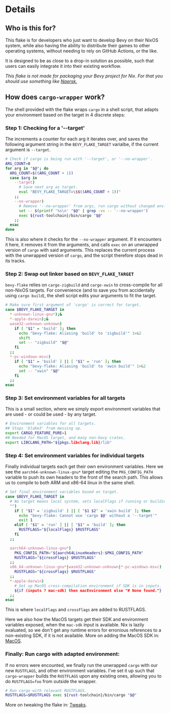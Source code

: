 # Details

## Who is this for?

This flake is for developers who just want to develop Bevy on their NixOS
system, while also having the ability to distribute their games to other
operating systems, without needing to rely on GitHub Actions, or the like.

It is designed to be as close to a drop-in solution as possible, such that users
can easily integrate it into their existing workflow.

*This flake is not made for packaging your Bevy project for Nix. For that you*
*should use something like [Naersk.][naersk]*

[naersk]: https://github.com/nix-community/naersk

## How does `cargo-wrapper` work?

The shell provided with the flake wraps `cargo` in a shell script, that adapts
your environment based on the target in 4 discrete steps:

### Step 1: Checking for a '--target'

The increments a counter for each arg it iterates over, and saves the following
argument string in the `BEVY_FLAKE_TARGET` varialbe, if the current argument
is `--target`.

```bash
# Check if cargo is being run with '--target', or '--no-wrapper'.
ARG_COUNT=0
for arg in "$@"; do
  ARG_COUNT=$((ARG_COUNT + 1))
  case $arg in
    --target)
      # Save next arg as target.
      eval "BEVY_FLAKE_TARGET=\$$((ARG_COUNT + 1))"
    ;;
    --no-wrapper)
      # Remove '--no-wrapper' from args, run cargo without changed env.
      set -- $(printf '%s\n' "$@" | grep -vx -- '--no-wrapper')
      exec ${rust-toolchain}/bin/cargo "$@"
    ;;
  esac
done
```

This is also where it checks for the `--no-wrapper` argument. If it encounters
it here, it removes it from the arguments, and calls `exec` on an unwrapped
version of `cargo` with said arguments. This replaces the current process with
the unwrapped version of `cargo`, and the script therefore stops dead in its
tracks.

### Step 2: Swap out linker based on `BEVY_FLAKE_TARGET`

`bevy-flake` relies on `cargo-zigbuild` and `cargo-xwin` to cross-compile for
all non-NixOS targets. For convenience (and to save you from accidentally using
`cargo build`), the shell script edits your arguments to fit the target.

```bash
# Make sure first argument of 'cargo' is correct for target.
case $BEVY_FLAKE_TARGET in
  *-unknown-linux-gnu*);&
  *-apple-darwin);&
  wasm32-unknown-unknown)
    if [ "$1" = 'build' ]; then
      echo "bevy-flake: Aliasing 'build' to 'zigbuild'" 1>&2 
      shift
      set -- "zigbuild" "$@"
    fi
  ;;
  *-pc-windows-msvc)
    if [ "$1" = 'build' ] || [ "$1" = 'run' ]; then
      echo "bevy-flake: Aliasing 'build' to 'xwin build'" 1>&2 
      set -- "xwin" "$@"
    fi
  ;;
esac
```

### Step 3: Set environment variables for all targets

This is a small section, where we simply export environment variables that are
used - or could be used - by any target.

```bash
# Environment variables for all targets.
## Stops 'blake3' from messing up.
export CARGO_FEATURE_PURE=1
## Needed for MacOS target, and many non-bevy crates.
export LIBCLANG_PATH="${pkgs.libclang.lib}/lib"
```

### Step 4: Set environment variables for individual targets

Finally individual targets each get their own environment variables. Here we see
the `aarch64-unknown-linux-gnu*` target editing the `PKG_CONFIG_PATH` variable
to push its own headers to the front of the search path. This allows us to
compile to both ARM and x86-64 linux in the same shell.

```bash
# Set final environment variables based on target.
case $BEVY_FLAKE_TARGET in
  # No target means local system, sets localFlags if running or building.
  "")
    if [ "$1" = 'zigbuild' ] || [ "$1 $2" = 'xwin build' ]; then
      echo "bevy-flake: Cannot use 'cargo $@' without a '--target'"
      exit 1
    elif [ "$1" = 'run' ] || [ "$1" = 'build' ]; then
      RUSTFLAGS="${localFlags} $RUSTFLAGS"
    fi
  ;;

  aarch64-unknown-linux-gnu*)
    PKG_CONFIG_PATH="${aarch64LinuxHeaders}:$PKG_CONFIG_PATH"
    RUSTFLAGS="${crossFlags} $RUSTFLAGS"
  ;;
  x86_64-unknown-linux-gnu*|wasm32-unknown-unknown|*-pc-windows-msvc)
    RUSTFLAGS="${crossFlags} $RUSTFLAGS"
  ;;
  *-apple-darwin)
    # Set up MacOS cross-compilation environment if SDK is in inputs.
    ${if (inputs ? mac-sdk) then macEnvironment else "# None found."}
  ;;
esac
```

This is where `localFlags` and `crossFlags` are added to RUSTFLAGS.

Here we also how the MacOS targets get their SDK and environment variables
exposed, when the `mac-sdk` input is available. Nix is lazily evaluated, so we
don't get any runtime errors for erronious references to a non-existing SDK, if
it is not available. More on adding the MacOS SDK in: [MacOS](docs/macos.md).

### Finally: Run cargo with adapted environment:

If no errors were encounted, we finally run the unwrapped `cargo` with our
new `RUSTFLAGS`, and other environment variables. I've set it up such that
`cargo-wrapper` builds the `RUSTFLAGS` upon any existing ones, allowing you to
do `RUSTFLAGS=foo` from outside the wrapper.

```bash
# Run cargo with relevant RUSTFLAGS.
RUSTFLAGS=$RUSTFLAGS exec ${rust-toolchain}/bin/cargo "$@"
```

More on tweaking the flake in: [Tweaks](docs/tweaks.md).
